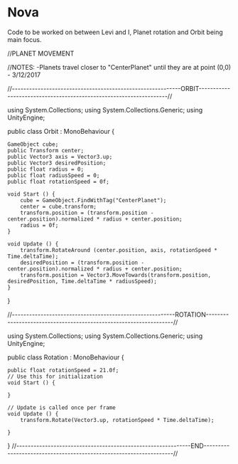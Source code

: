 # Nova
Code to be worked on between Levi and I, Planet rotation and Orbit being main focus.

//PLANET MOVEMENT

//NOTES: 
-Planets travel closer to "CenterPlanet" until they are at point (0,0) - 3/12/2017

//-----------------------------------------------------------ORBIT-------------------------------------------------------------------//

using System.Collections;
using System.Collections.Generic;
using UnityEngine;

public class Orbit : MonoBehaviour {

	GameObject cube;
	public Transform center;
	public Vector3 axis = Vector3.up;
	public Vector3 desiredPosition;
	public float radius = 0;
	public float radiusSpeed = 0;
	public float rotationSpeed = 0f;

	void Start () {
		cube = GameObject.FindWithTag("CenterPlanet");
		center = cube.transform;
		transform.position = (transform.position - center.position).normalized * radius + center.position;
		radius = 0f;
	}

	void Update () {
		transform.RotateAround (center.position, axis, rotationSpeed * Time.deltaTime);
		desiredPosition = (transform.position - center.position).normalized * radius + center.position;
		transform.position = Vector3.MoveTowards(transform.position, desiredPosition, Time.deltaTime * radiusSpeed);
	}
}

//---------------------------------------------------------ROTATION------------------------------------------------------------------//

using System.Collections;
using System.Collections.Generic;
using UnityEngine;

public class Rotation : MonoBehaviour {

	public float rotationSpeed = 21.0f;
	// Use this for initialization
	void Start () {
		
	}
	
	// Update is called once per frame
	void Update () {
		transform.Rotate(Vector3.up, rotationSpeed * Time.deltaTime);

	}
}
//-------------------------------------------------------------END-------------------------------------------------------------------//


